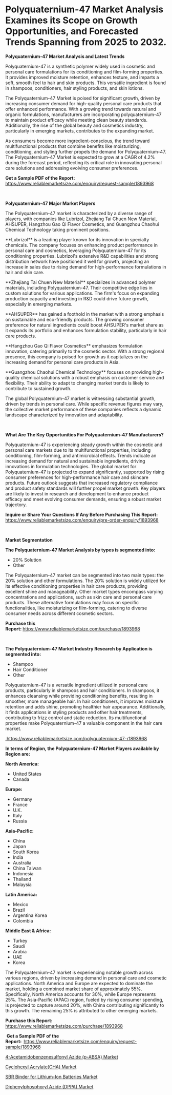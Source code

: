 <p><h1>Polyquaternium-47 Market Analysis Examines its Scope on Growth Opportunities, and Forecasted Trends Spanning from 2025 to 2032.</h1></p><p><strong>Polyquaternium-47 Market Analysis and Latest Trends</strong></p>
<p><p>Polyquaternium-47 is a synthetic polymer widely used in cosmetic and personal care formulations for its conditioning and film-forming properties. It provides improved moisture retention, enhances texture, and imparts a soft, smooth feel to hair and skin products. This versatile ingredient is found in shampoos, conditioners, hair styling products, and skin lotions.</p><p>The Polyquaternium-47 Market is poised for significant growth, driven by increasing consumer demand for high-quality personal care products that offer enhanced performance. With a growing trend towards natural and organic formulations, manufacturers are incorporating polyquaternium-47 to maintain product efficacy while meeting clean beauty standards. Additionally, the rise of the global beauty and cosmetics industry, particularly in emerging markets, contributes to the expanding market. </p><p>As consumers become more ingredient-conscious, the trend toward multifunctional products that combine benefits like moisturizing, conditioning, and styling further propels the demand for Polyquaternium-47. The Polyquaternium-47 Market is expected to grow at a CAGR of 4.2% during the forecast period, reflecting its critical role in innovating personal care solutions and addressing evolving consumer preferences.</p></p>
<p><strong>Get a Sample PDF of the Report:&nbsp;</strong> <a href="https://www.reliablemarketsize.com/enquiry/request-sample/1893968?utm_campaign=2041&utm_medium=2&utm_source=Github&utm_content=ia&utm_term=03042025&utm_id=polyquaternium-47">https://www.reliablemarketsize.com/enquiry/request-sample/1893968</a></p>
<p>&nbsp;</p>
<p><strong>Polyquaternium-47 Major Market Players</strong></p>
<p><p>The Polyquaternium-47 market is characterized by a diverse range of players, with companies like Lubrizol, Zhejiang Tai Chuen New Material, AHSUPER, Hangzhou Gao Qi Flavor Cosmetics, and Guangzhou Chaohui Chemical Technology taking prominent positions.</p><p>**Lubrizol** is a leading player known for its innovation in specialty chemicals. The company focuses on enhancing product performance in personal care and cosmetics, leveraging Polyquaternium-47 for its conditioning properties. Lubrizol's extensive R&D capabilities and strong distribution network have positioned it well for growth, projecting an increase in sales due to rising demand for high-performance formulations in hair and skin care.</p><p>**Zhejiang Tai Chuen New Material** specializes in advanced polymer materials, including Polyquaternium-47. Their competitive edge lies in custom solutions for various applications. The firm's focus on expanding production capacity and investing in R&D could drive future growth, especially in emerging markets.</p><p>**AHSUPER** has gained a foothold in the market with a strong emphasis on sustainable and eco-friendly products. The growing consumer preference for natural ingredients could boost AHSUPER's market share as it expands its portfolio and enhances formulation stability, particularly in hair care products.</p><p>**Hangzhou Gao Qi Flavor Cosmetics** emphasizes formulation innovation, catering primarily to the cosmetic sector. With a strong regional presence, this company is poised for growth as it capitalizes on the increasing demand for personal care products in Asia.</p><p>**Guangzhou Chaohui Chemical Technology** focuses on providing high-quality chemical solutions with a robust emphasis on customer service and flexibility. Their ability to adapt to changing market trends is likely to contribute to sustained growth.</p><p>The global Polyquaternium-47 market is witnessing substantial growth, driven by trends in personal care. While specific revenue figures may vary, the collective market performance of these companies reflects a dynamic landscape characterized by innovation and adaptability.</p></p>
<p>&nbsp;</p>
<p><strong>What Are The Key Opportunities For Polyquaternium-47 Manufacturers?</strong></p>
<p><p>Polyquaternium-47 is experiencing steady growth within the cosmetic and personal care markets due to its multifunctional properties, including conditioning, film-forming, and antimicrobial effects. Trends indicate an increasing demand for natural and sustainable ingredients, driving innovations in formulation technologies. The global market for Polyquaternium-47 is projected to expand significantly, supported by rising consumer preferences for high-performance hair care and skincare products. Future outlook suggests that increased regulatory compliance and product safety standards will further propel market growth. Key players are likely to invest in research and development to enhance product efficacy and meet evolving consumer demands, ensuring a robust market trajectory.</p></p>
<p><strong>Inquire or Share Your Questions If Any Before Purchasing This Report:</strong> <a href="https://www.reliablemarketsize.com/enquiry/pre-order-enquiry/1893968?utm_campaign=2041&utm_medium=2&utm_source=Github&utm_content=ia&utm_term=03042025&utm_id=polyquaternium-47">https://www.reliablemarketsize.com/enquiry/pre-order-enquiry/1893968</a></p>
<p>&nbsp;</p>
<p><strong>Market Segmentation</strong></p>
<p><strong>The Polyquaternium-47 Market Analysis by types is segmented into:</strong></p>
<p><ul><li>20% Solution</li><li>Other</li></ul></p>
<p><p>The Polyquaternium-47 market can be segmented into two main types: the 20% solution and other formulations. The 20% solution is widely utilized for its effective conditioning properties in hair care products, providing excellent shine and manageability. Other market types encompass varying concentrations and applications, such as skin care and personal care products. These alternative formulations may focus on specific functionalities, like moisturizing or film-forming, catering to diverse consumer needs across different cosmetic sectors.</p></p>
<p><strong>Purchase this Report:&nbsp;</strong><a href="https://www.reliablemarketsize.com/purchase/1893968?utm_campaign=2041&utm_medium=2&utm_source=Github&utm_content=ia&utm_term=03042025&utm_id=polyquaternium-47">https://www.reliablemarketsize.com/purchase/1893968</a></p>
<p>&nbsp;</p>
<p><strong>The Polyquaternium-47 Market Industry Research by Application is segmented into:</strong></p>
<p><ul><li>Shampoo</li><li>Hair Conditioner</li><li>Other</li></ul></p>
<p><p>Polyquaternium-47 is a versatile ingredient utilized in personal care products, particularly in shampoos and hair conditioners. In shampoos, it enhances cleansing while providing conditioning benefits, resulting in smoother, more manageable hair. In hair conditioners, it improves moisture retention and adds shine, promoting healthier hair appearance. Additionally, it finds applications in styling products and other hair treatments, contributing to frizz control and static reduction. Its multifunctional properties make Polyquaternium-47 a valuable component in the hair care market.</p></p>
<p><a href="https://www.reliablemarketsize.com/polyquaternium-47-r1893968?utm_campaign=2041&utm_medium=2&utm_source=Github&utm_content=ia&utm_term=03042025&utm_id=polyquaternium-47">&nbsp;https://www.reliablemarketsize.com/polyquaternium-47-r1893968</a></p>
<p><strong>In terms of Region, the Polyquaternium-47 Market Players available by Region are:</strong></p>
<p>
    <p> <strong> North America: </strong>
        <ul>
            <li>United States</li>
            <li>Canada</li>
        </ul>
        </p> 
    <p> <strong> Europe: </strong>
        <ul>
            <li>Germany</li>
            <li>France</li>
            <li>U.K.</li>
            <li>Italy</li>
            <li>Russia</li>
        </ul>
        </p> 
    <p> <strong> Asia-Pacific: </strong>
        <ul>
            <li>China</li>
            <li>Japan</li>
            <li>South Korea</li>
            <li>India</li>
            <li>Australia</li>
            <li>China Taiwan</li>
            <li>Indonesia</li>
            <li>Thailand</li>
            <li>Malaysia</li>
        </ul>
        </p> 
    <p> <strong> Latin America: </strong>
        <ul>
            <li>Mexico</li>
            <li>Brazil</li>
            <li>Argentina Korea</li>
            <li>Colombia</li>
        </ul>
        </p> 
    <p> <strong> Middle East & Africa: </strong>
        <ul>
            <li>Turkey</li>
            <li>Saudi</li>
            <li>Arabia</li>
            <li>UAE</li>
            <li>Korea</li>
        </ul>
    </p>
    </p>
<p><p>The Polyquaternium-47 market is experiencing notable growth across various regions, driven by increasing demand in personal care and cosmetic applications. North America and Europe are expected to dominate the market, holding a combined market share of approximately 55%. Specifically, North America accounts for 30%, while Europe represents 25%. The Asia-Pacific (APAC) region, fueled by rising consumer spending, is projected to capture around 20%, with China contributing significantly to this growth. The remaining 25% is attributed to other emerging markets.</p></p>
<p><strong>Purchase this Report: </strong><a href="https://www.reliablemarketsize.com/purchase/1893968?utm_campaign=2041&utm_medium=2&utm_source=Github&utm_content=ia&utm_term=03042025&utm_id=polyquaternium-47">https://www.reliablemarketsize.com/purchase/1893968</a></p>
<p>&nbsp;<strong>Get a Sample PDF of the Report:&nbsp;&nbsp;</strong><a href="https://www.reliablemarketsize.com/enquiry/request-sample/1893968?utm_campaign=2041&utm_medium=2&utm_source=Github&utm_content=ia&utm_term=03042025&utm_id=polyquaternium-47">https://www.reliablemarketsize.com/enquiry/request-sample/1893968</a></p>
<p><strong></strong></p>
<p><p><a href="https://github.com/ifsahvadenah/Market-Research-Report-List-1/blob/main/4-acetamidobenzenesulfonyl-azide-p-absa-market.md?utm_campaign=2041&utm_medium=2&utm_source=Github&utm_content=ia&utm_term=03042025&utm_id=polyquaternium-47">4-Acetamidobenzenesulfonyl Azide (p-ABSA) Market</a></p><p><a href="https://github.com/ashepherd82/Market-Research-Report-List-7/blob/main/cyclohexyl-acrylatecha-market.md?utm_campaign=2041&utm_medium=2&utm_source=Github&utm_content=ia&utm_term=03042025&utm_id=polyquaternium-47">Cyclohexyl Acrylate(CHA) Market</a></p><p><a href="https://github.com/vasosblenksk/Market-Research-Report-List-1/blob/main/sbr-binder-for-lithium-ion-batteries-market.md?utm_campaign=2041&utm_medium=2&utm_source=Github&utm_content=ia&utm_term=03042025&utm_id=polyquaternium-47">SBR Binder for Lithium-Ion Batteries Market</a></p><p><a href="https://github.com/merzafairy04/Market-Research-Report-List-1/blob/main/diphenylphosphoryl-azide-dppa-market.md?utm_campaign=2041&utm_medium=2&utm_source=Github&utm_content=ia&utm_term=03042025&utm_id=polyquaternium-47">Diphenylphosphoryl Azide (DPPA) Market</a></p></p>